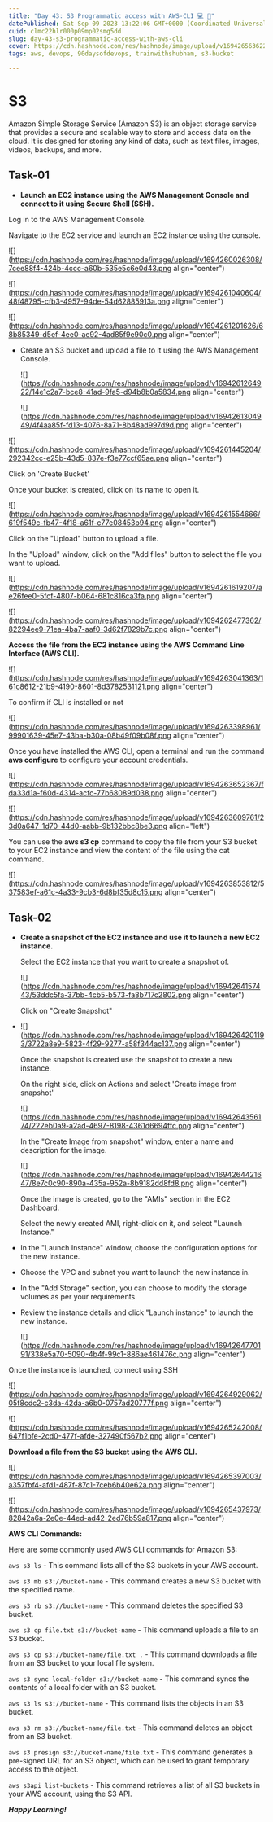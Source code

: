 ```yaml
---
title: "Day 43: S3 Programmatic access with AWS-CLI 💻 📁"
datePublished: Sat Sep 09 2023 13:22:06 GMT+0000 (Coordinated Universal Time)
cuid: clmc22hlr000p09mp02smg5dd
slug: day-43-s3-programmatic-access-with-aws-cli
cover: https://cdn.hashnode.com/res/hashnode/image/upload/v1694265636228/48cc1b84-344a-4018-8ce1-2eaba14dfbac.png
tags: aws, devops, 90daysofdevops, trainwithshubham, s3-bucket

---
```


# S3

Amazon Simple Storage Service (Amazon S3) is an object storage service that provides a secure and scalable way to store and access data on the cloud. It is designed for storing any kind of data, such as text files, images, videos, backups, and more.

## Task-01

* **Launch an EC2 instance using the AWS Management Console and connect to it using Secure Shell (SSH).**
    

Log in to the AWS Management Console.

Navigate to the EC2 service and launch an EC2 instance using the console.

![](https://cdn.hashnode.com/res/hashnode/image/upload/v1694260026308/7cee88f4-424b-4ccc-a60b-535e5c6e0d43.png align="center")

![](https://cdn.hashnode.com/res/hashnode/image/upload/v1694261040604/48f48795-cfb3-4957-94de-54d62885913a.png align="center")

![](https://cdn.hashnode.com/res/hashnode/image/upload/v1694261201626/68b85349-d5ef-4ee0-ae92-4ad85f9e90c0.png align="center")

* Create an S3 bucket and upload a file to it using the AWS Management Console.
    
    ![](https://cdn.hashnode.com/res/hashnode/image/upload/v1694261264922/14e1c2a7-bce8-41ad-9fa5-d94b8b0a5834.png align="center")
    
    ![](https://cdn.hashnode.com/res/hashnode/image/upload/v1694261304949/4f4aa85f-fd13-4076-8a71-8b48ad997d9d.png align="center")
    

![](https://cdn.hashnode.com/res/hashnode/image/upload/v1694261445204/292342cc-e25b-43d5-837e-f3e77ccf65ae.png align="center")

Click on 'Create Bucket'

Once your bucket is created, click on its name to open it.

![](https://cdn.hashnode.com/res/hashnode/image/upload/v1694261554666/619f549c-fb47-4f18-a61f-c77e08453b94.png align="center")

Click on the "Upload" button to upload a file.

In the "Upload" window, click on the "Add files" button to select the file you want to upload.

![](https://cdn.hashnode.com/res/hashnode/image/upload/v1694261619207/ae26fee0-5fcf-4807-b064-681c816ca3fa.png align="center")

![](https://cdn.hashnode.com/res/hashnode/image/upload/v1694262477362/82294ee9-71ea-4ba7-aaf0-3d62f7829b7c.png align="center")

**Access the file from the EC2 instance using the AWS Command Line Interface (AWS CLI).**

![](https://cdn.hashnode.com/res/hashnode/image/upload/v1694263041363/161c8612-21b9-4190-8601-8d3782531121.png align="center")

To confirm if CLI is installed or not

![](https://cdn.hashnode.com/res/hashnode/image/upload/v1694263398961/99901639-45e7-43ba-b30a-08b49f09b08f.png align="center")

Once you have installed the AWS CLI, open a terminal and run the command **aws configure** to configure your account credentials.

![](https://cdn.hashnode.com/res/hashnode/image/upload/v1694263652367/fda33d1a-f60d-4314-acfc-77b68089d038.png align="center")

![](https://cdn.hashnode.com/res/hashnode/image/upload/v1694263609761/23d0a647-1d70-44d0-aabb-9b132bbc8be3.png align="left")

You can use the **aws s3 cp** command to copy the file from your S3 bucket to your EC2 instance and view the content of the file using the cat command.

![](https://cdn.hashnode.com/res/hashnode/image/upload/v1694263853812/537583ef-a61c-4a33-9cb3-6d8bf35d8c15.png align="center")

## Task-02

* **Create a snapshot of the EC2 instance and use it to launch a new EC2 instance.**
    
    Select the EC2 instance that you want to create a snapshot of.
    
    ![](https://cdn.hashnode.com/res/hashnode/image/upload/v1694264157443/53ddc5fa-37bb-4cb5-b573-fa8b717c2802.png align="center")
    
    Click on "Create Snapshot"
    
* ![](https://cdn.hashnode.com/res/hashnode/image/upload/v1694264201193/3722a8e9-5823-4f29-9277-a58f344ac137.png align="center")
    
    Once the snapshot is created use the snapshot to create a new instance.
    
    On the right side, click on Actions and select 'Create image from snapshot'
    
    ![](https://cdn.hashnode.com/res/hashnode/image/upload/v1694264356174/222eb0a9-a2ad-4697-8198-4361d6694ffc.png align="center")
    
    In the "Create Image from snapshot" window, enter a name and description for the image.
    
    ![](https://cdn.hashnode.com/res/hashnode/image/upload/v1694264421647/8e7c0c90-890a-435a-952a-8b9182dd8fd8.png align="center")
    
    Once the image is created, go to the "AMIs" section in the EC2 Dashboard.
    
    Select the newly created AMI, right-click on it, and select "Launch Instance."
    
* In the "Launch Instance" window, choose the configuration options for the new instance.
    
* Choose the VPC and subnet you want to launch the new instance in.
    
* In the "Add Storage" section, you can choose to modify the storage volumes as per your requirements.
    
* Review the instance details and click "Launch instance" to launch the new instance.
    
    ![](https://cdn.hashnode.com/res/hashnode/image/upload/v1694264770191/338e5a70-5090-4b4f-99c1-886ae461476c.png align="center")
    

Once the instance is launched, connect using SSH

![](https://cdn.hashnode.com/res/hashnode/image/upload/v1694264929062/05f8cdc2-c3da-42da-a6b0-0757ad20777f.png align="center")

![](https://cdn.hashnode.com/res/hashnode/image/upload/v1694265242008/647f1bfe-2cd0-477f-afde-327490f567b2.png align="center")

**Download a file from the S3 bucket using the AWS CLI.**

![](https://cdn.hashnode.com/res/hashnode/image/upload/v1694265397003/a357fbf4-afd1-487f-87c1-7ceb6b40e62a.png align="center")

![](https://cdn.hashnode.com/res/hashnode/image/upload/v1694265437973/82842a6a-2e0e-44ed-ad42-2ed76b59a817.png align="center")

**AWS CLI Commands:**

Here are some commonly used AWS CLI commands for Amazon S3:

`aws s3 ls` - This command lists all of the S3 buckets in your AWS account.

`aws s3 mb s3://bucket-name` - This command creates a new S3 bucket with the specified name.

`aws s3 rb s3://bucket-name` - This command deletes the specified S3 bucket.

`aws s3 cp file.txt s3://bucket-name` - This command uploads a file to an S3 bucket.

`aws s3 cp s3://bucket-name/file.txt .` - This command downloads a file from an S3 bucket to your local file system.

`aws s3 sync local-folder s3://bucket-name` - This command syncs the contents of a local folder with an S3 bucket.

`aws s3 ls s3://bucket-name` - This command lists the objects in an S3 bucket.

`aws s3 rm s3://bucket-name/file.txt` - This command deletes an object from an S3 bucket.

`aws s3 presign s3://bucket-name/file.txt` - This command generates a pre-signed URL for an S3 object, which can be used to grant temporary access to the object.

`aws s3api list-buckets` - This command retrieves a list of all S3 buckets in your AWS account, using the S3 API.

***Happy Learning!***